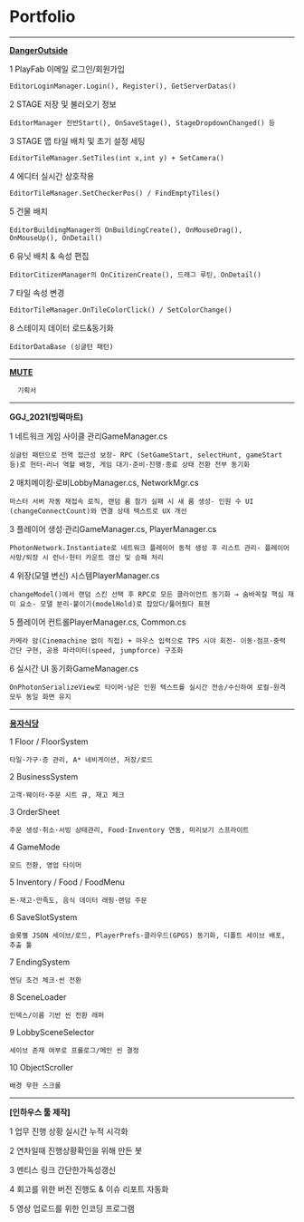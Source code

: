 # Portfolio

------------------------------------------------------------------------------------------------------------------------------------------------------------------------------------

**[DangerOutside](https://www.youtube.com/shorts/YmX-osyXW10?feature=share)**



  1	PlayFab 이메일 로그인/회원가입
  
    EditorLoginManager.Login(), Register(), GetServerDatas()

  2	STAGE 저장 및 불러오기 정보
  
    EditorManager 전반Start(), OnSaveStage(), StageDropdownChanged() 등

  3	STAGE 맵 타일 배치 및 초기 설정 세팅
  
    EditorTileManager.SetTiles(int x,int y) + SetCamera()

  4	에디터 실시간 상호작용
  
    EditorTileManager.SetCheckerPos() / FindEmptyTiles()

  5	건물 배치
  
    EditorBuildingManager의 OnBuildingCreate(), OnMouseDrag(), OnMouseUp(), OnDetail()

  6	유닛 배치 & 속성 편집
  
    EditorCitizenManager의 OnCitizenCreate(), 드래그 루틴, OnDetail()

  7	타일 속성 변경
  
    EditorTileManager.OnTileColorClick() / SetColorChange()

  8	스테이지 데이터 로드&동기화
  
    EditorDataBase (싱글턴 패턴)
 
------------------------------------------------------------------------------------------------------------------------------------------------------------------------------------
**[MUTE](https://youtu.be/y38XHhIzL0Y?si=Gl-Ovg8Akp7h3ICM)**

      기획서
  
------------------------------------------------------------------------------------------------------------------------------------------------------------------------------------

**GGJ_2021(빙떡마트)**

  1	네트워크 게임 사이클 관리GameManager.cs
  
    싱글턴 패턴으로 전역 접근성 보장- RPC (SetGameStart, selectHunt, gameStart 등)로 헌터·러너 역할 배정, 게임 대기·준비·진행·종료 상태 전환 전부 동기화
  
  2	매치메이킹·로비LobbyManager.cs, NetworkMgr.cs
  
    마스터 서버 자동 재접속 로직, 랜덤 룸 참가 실패 시 새 룸 생성- 인원 수 UI (changeConnectCount)와 연결 상태 텍스트로 UX 개선
  
  3	플레이어 생성·관리GameManager.cs, PlayerManager.cs
  
    PhotonNetwork.Instantiate로 네트워크 플레이어 동적 생성 후 리스트 관리- 플레이어 사망/퇴장 시 런너·헌터 카운트 갱신 및 승패 처리
  
  4	위장(모델 변신) 시스템PlayerManager.cs
  
    changeModel()에서 랜덤 스킨 선택 후 RPC로 모든 클라이언트 동기화 → 숨바꼭질 핵심 재미 요소- 모델 분리·붙이기(modelHold)로 잡았다/풀어줬다 표현
  
  5	플레이어 컨트롤PlayerManager.cs, Common.cs
  
    카메라 암(Cinemachine 없이 직접) + 마우스 입력으로 TPS 시야 회전- 이동·점프·중력 간단 구현, 공용 파라미터(speed, jumpforce) 구조화
  
  6	실시간 UI 동기화GameManager.cs
  
    OnPhotonSerializeView로 타이머·남은 인원 텍스트를 실시간 전송/수신하여 로컬·원격 모두 동일 화면 유지
  
  ------------------------------------------------------------------------------------------------------------------------------------------------------------------------------------
**[용자식당](https://youtu.be/y4u6sUdqxXU)**
  
1	Floor / FloorSystem

    타일·가구·층 관리, A* 네비게이션, 저장/로드

2	BusinessSystem

    고객·웨이터·주문 시트 큐, 재고 체크

3	OrderSheet

    주문 생성·취소·서빙 상태관리, Food·Inventory 연동, 미리보기 스프라이트

4	GameMode

    모드 전환, 영업 타이머

5	Inventory / Food / FoodMenu

    돈·재고·만족도, 음식 데이터 래핑·랜덤 주문

6	SaveSlotSystem

    슬롯별 JSON 세이브/로드, PlayerPrefs·클라우드(GPGS) 동기화, 디폴트 세이브 배포, 추출 툴

7	EndingSystem

    엔딩 조건 체크·씬 전환

8	SceneLoader

    인덱스/이름 기반 씬 전환 래퍼

9	LobbySceneSelector

    세이브 존재 여부로 프롤로그/메인 씬 결정

10	ObjectScroller

    배경 무한 스크롤
------------------------------------------------------------------------------------------------------------------------------------------------------------------------------------
**[인하우스 툴 제작]**

1 업무 진행 상황 실시간 누적 시각화

2 연차일때 진행상황확인을 위해 만든 봇

3 멘티스 링크 간단한가독성갱신

4 회고를 위한 버전 진행도 & 이슈 리포트 자동화

5 영상 업로드를 위한 인코딩 프로그램


